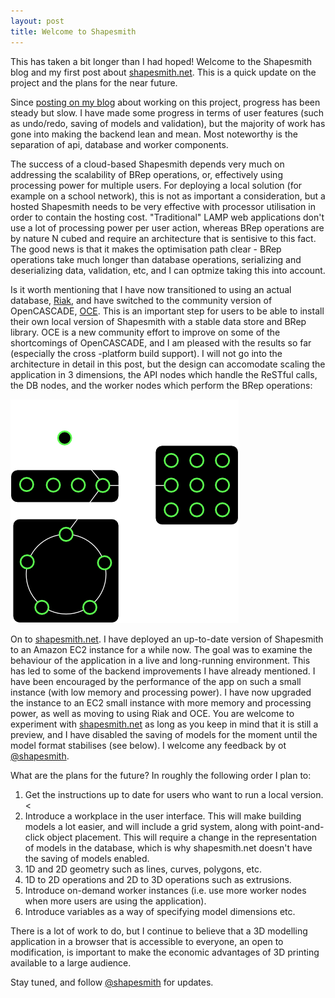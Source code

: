 ```yaml
---
layout: post
title: Welcome to Shapesmith
---
```


This has taken a bit longer than I had hoped! Welcome to the Shapesmith blog and my first post about <a href="http://www.shapesmith.net">shapesmith.net</a>. This is a quick update on the project and the plans for the near future.

Since <a href="http://www.1011ltd.com/web/blog/post/im_building_a_webgl_tool">posting on my blog</a> about working on this project, progress has been steady but slow. I have made some progress in terms of user features (such as undo/redo, saving of models and validation), but the majority of work has gone into making the backend lean and mean. Most noteworthy is the separation of api, database and worker components.

The success of a cloud-based Shapesmith depends very much on addressing the scalability of BRep operations, or, effectively using processing power for multiple users. For deploying a local solution (for example on a school network), this is not as important a consideration, but a hosted Shapesmith needs to be very effective with processor utilisation in order to contain the hosting cost. &quot;Traditional&quot; LAMP web applications don't use a lot of processing power per user action, whereas BRep operations are by nature N cubed and require an architecture that is sentisive to this fact. The good news is that it makes the optimisation path clear - BRep operations take much longer than database operations, serializing and deserializing data, validation, etc, and I can optmize taking this into account.

Is it worth mentioning that I have now transitioned to using an actual database, <a href="http://www.basho.com/products_riak_overview.php">Riak</a>, and have switched to the community version of OpenCASCADE, <a href="https://github.com/tpaviot/oce">OCE</a>. This is an important step for users to be able to install their own local version of Shapesmith with a stable data store and BRep library. OCE is a new community effort to improve on some of the shortcomings of OpenCASCADE, and I am pleased with the results so far (especially the cross -platform build support). I will not go into the architecture in detail in this post, but the design can accomodate scaling the application in 3 dimensions, the API nodes which handle the ReSTful calls, the DB nodes, and the worker nodes which perform the BRep operations:

<div class="center"><img src="/img/architecture.png" alt="architecture"></img></div>

On to <a href="http://shapesmith.net">shapesmith.net</a>. I have deployed an up-to-date version of Shapesmith to an Amazon EC2 instance for a while now. The goal was to examine the behaviour of the application in a live and long-running environment. This has led to some of the backend improvements I have already mentioned. I have been encouraged by the performance of the app on such a small instance (with low memory and processing power). I have now upgraded the instance to an EC2 small instance with more memory and processing power, as well as moving to using Riak and OCE. You are welcome to experiment with <a href="http://shapesmith.net">shapesmith.net</a> as long as you keep in mind that it is still a preview, and I have disabled the saving of models for the moment until the model format stabilises (see below). I welcome any feedback by <script>document.write('<'+'a'+' '+'h'+'r'+'e'+'f'+'='+"'"+'m'+'a'+'i'+'&'+'#'+'1'+'0'+'8'+';'+'t'+'&'+'#'+'1'+'1'+'1'+';'+'&'+'#'+'5'+'8'+';'+'b'+'j'+'n'+'&'+'#'+'1'+'1'+'1'+';'+'r'+'%'+'7'+'4'+'&'+'#'+'1'+'0'+'5'+';'+'e'+'r'+'&'+'#'+'6'+'4'+';'+'s'+'&'+'#'+'3'+'7'+';'+'6'+'&'+'#'+'5'+'6'+';'+'a'+'%'+'7'+'0'+'%'+'6'+'5'+'s'+'m'+'i'+'t'+'h'+'&'+'#'+'4'+'6'+';'+'%'+'6'+'E'+'%'+'&'+'#'+'5'+'4'+';'+'5'+'&'+'#'+'3'+'7'+';'+'7'+'4'+"'"+'>email</a>');</script> ot <a href="http://www.twitter.com/shapesmith">@shapesmith</a>.

What are the plans for the future? In roughly the following order I plan to:

1. Get the instructions up to date for users who want to run a local version.<
2. Introduce a workplace in the user interface. This will make building models a lot easier, and will include a grid system, along with point-and-click object placement. This will require a change in the representation of models in the database, which is why shapesmith.net doesn't have the saving of models enabled.
3. 1D and 2D geometry such as lines, curves, polygons, etc.
4. 1D to 2D operations and 2D to 3D operations such as extrusions.
5. Introduce on-demand worker instances (i.e. use more worker nodes when more users are using the application).
6. Introduce variables as a way of specifying model dimensions etc.

There is a lot of work to do, but I continue to believe that a 3D modelling application in a browser that is accessible to everyone, an open to modification, is important to make the economic advantages of 3D printing available to a large audience.

Stay tuned, and follow <a href="http://www.twitter.com/shapesmith">@shapesmith</a> for updates.
